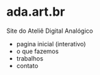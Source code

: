 # ada.art.br
Site do Ateliê Digital Analógico
- pagina inicial (interativo)
- o que fazemos
- trabalhos
- contato
